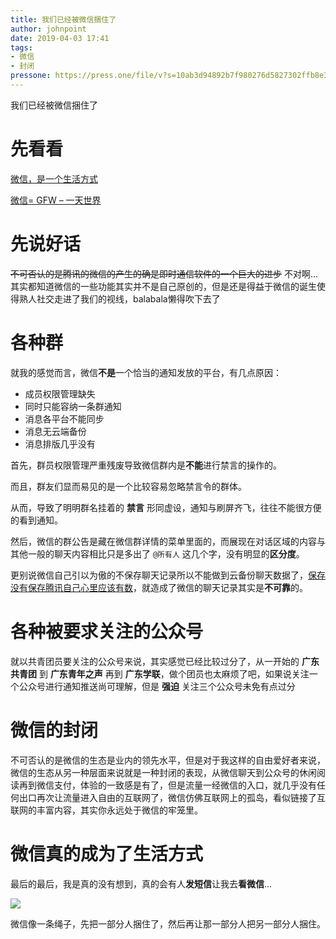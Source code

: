 ```yaml
---
title: 我们已经被微信捆住了
author: johnpoint
date: 2019-04-03 17:41
tags:
- 微信
- 封闭
pressone: https://press.one/file/v?s=10ab3d94892b7f980276d5827302ffb8e3a983b617389ad3cb1ee676239c08ca6e5e6a5969df3a5fce80a2fc56e5cebd3f670416237054bfecc6976b1164360501&h=a7d0c3566ba022841ac44e45ee73df18c49606ba79b46ed64dbff64ef828419c&a=79a3a060a7faa9dfc9b8b4e0a59bf3ebac305f78&v=3&f=P1
---
```


我们已经被微信捆住了<!--more-->

# 先看看

[微信，是一个生活方式](https://weixin.qq.com/)

[微信= GFW – 一天世界](https://blog.yitianshijie.net/2018/02/02/wechat-equals-gfw/)

# 先说好话

~~不可否认的是腾讯的微信的产生的确是即时通信软件的一个巨大的进步~~ 不对啊...其实都知道微信的一些功能其实并不是自己原创的，但是还是得益于微信的诞生使得熟人社交走进了我们的视线，balabala懒得吹下去了

# 各种群

就我的感觉而言，微信**不是**一个恰当的通知发放的平台，有几点原因：

- 成员权限管理缺失
- 同时只能容纳一条群通知
- 消息各平台不能同步
- 消息无云端备份
- 消息排版几乎没有

首先，群员权限管理严重残废导致微信群内是**不能**进行禁言的操作的。

而且，群友们显而易见的是一个比较容易忽略禁言令的群体。

从而，导致了明明群名挂着的 **禁言** 形同虚设，通知与刷屏齐飞，往往不能很方便的看到通知。

然后，微信的群公告是藏在微信群详情的菜单里面的，而展现在对话区域的内容与其他一般的聊天内容相比只是多出了 `@所有人` 这几个字，没有明显的**区分度**。

更别说微信自己引以为傲的不保存聊天记录所以不能做到云备份聊天数据了，[保存没有保存腾讯自己心里应该有数](http://www.sohu.com/a/287819049_162645)，就造成了微信的聊天记录其实是**不可靠**的。

# 各种被要求关注的公众号

就以共青团员要关注的公众号来说，其实感觉已经比较过分了，从一开始的 **广东共青团** 到 **广东青年之声** 再到 **广东学联**，做个团员也太麻烦了吧，如果说关注一个公众号进行通知推送尚可理解，但是 **强迫** 关注三个公众号未免有点过分

# 微信的封闭

不可否认的是微信的生态是业内的领先水平，但是对于我这样的自由爱好者来说，微信的生态从另一种层面来说就是一种封闭的表现，从微信聊天到公众号的休闲阅读再到微信支付，体验的一致感是有了，但是流量一经微信的入口，就几乎没有任何出口再次让流量进入自由的互联网了，微信仿佛互联网上的孤岛，看似链接了互联网的丰富内容，其实你永远处于微信的牢笼里。

# 微信真的成为了生活方式

最后的最后，我是真的没有想到，真的会有人**发短信**让我去**看微信**...

![](https://cdn.lvcshu.workers.dev/img/20190403001.jpg)

微信像一条绳子，先把一部分人捆住了，然后再让那一部分人把另一部分人捆住。
